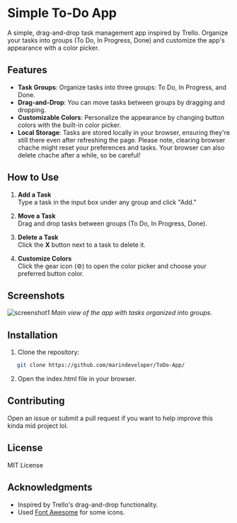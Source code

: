 # **Simple To-Do App**

A simple, drag-and-drop task management app inspired by Trello. Organize your tasks into groups (To Do, In Progress, Done) and customize the app's appearance with a color picker.


## **Features**

- **Task Groups**: Organize tasks into three groups: To Do, In Progress, and Done.
- **Drag-and-Drop**: You can move tasks between groups by dragging and dropping.
- **Customizable Colors**: Personalize the appearance by changing button colors with the built-in color picker.
- **Local Storage**: Tasks are stored locally in your browser, ensuring they're still there even after refreshing the page. Please note, clearing browser chache might reset your preferences and tasks. Your browser can also delete chache after a while, so be careful!


## **How to Use**

1. **Add a Task**  
   Type a task in the input box under any group and click "Add."

2. **Move a Task**  
   Drag and drop tasks between groups (To Do, In Progress, Done).

3. **Delete a Task**  
   Click the **X** button next to a task to delete it.

4. **Customize Colors**  
   Click the gear icon (⚙️) to open the color picker and choose your preferred button color.


## **Screenshots**

![screenshot1](https://github.com/user-attachments/assets/e2b262f6-d809-40f1-b32f-32682d7babfb)
*Main view of the app with tasks organized into groups.*


## **Installation**

1. Clone the repository:
   
```bash
   git clone https://github.com/marindeveloper/ToDo-App/
```

2. Open the index.html file in your browser.



## **Contributing**


Open an issue or submit a pull request if you want to help improve this kinda mid project lol.


## **License**

MIT License


## **Acknowledgments**

- Inspired by Trello's drag-and-drop functionality.
- Used [Font Awesome](https://fontawesome.com/) for some icons.


